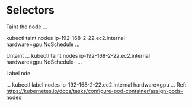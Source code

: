 # Selectors

Taint the node
...

kubectl taint nodes ip-192-168-2-22.ec2.internal hardware=gpu:NoSchedule
...

Untaint
...
kubectl taint nodes ip-192-168-2-22.ec2.internal 
hardware=gpu:NoSchedule-
...

Label nde

...
kubectl label nodes ip-192-168-2-22.ec2.internal hardware=gpu
...
 Ref: https://kubernetes.io/docs/tasks/configure-pod-container/assign-pods-nodes

